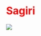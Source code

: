 <h1 class="Haidar">Sagiri</h1>
<img src="https://myanimelist.cdn-dena.com/images/characters/8/324560.jpg">
<style>
  .Haidar{
  color: red;}
